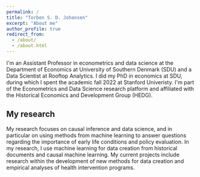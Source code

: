 ```yaml
---
permalink: /
title: "Torben S. D. Johansen"
excerpt: "About me"
author_profile: true
redirect_from: 
  - /about/
  - /about.html
---
```


I'm an Assistant Professor in econometrics and data science at the Department of Economics at University of Southern Denmark (SDU) and a Data Scientist at Rooftop Analytics.
I did my PhD in economics at SDU, during which I spent the academic fall 2022 at Stanford Univeristy.
I'm part of the Econometrics and Data Science research platform and affiliated with the Historical Economics and Development Group (HEDG).

## My research
My research focuses on causal inference and data science, and in particular on using methods from machine learning to answer questions regarding the importance of early life conditions and policy evaluation. 
In my research, I use machine learning for data creation from historical documents and causal machine learning. 
My current projects include research within the development of new methods for data creation and empirical analyses of health intervention programs.
